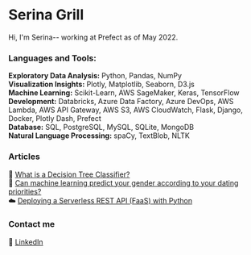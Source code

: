 # Serina Grill 
Hi, I'm Serina-- working at Prefect as of May 2022.


### Languages and Tools:
<b>Exploratory Data Analysis:</b> Python, Pandas, NumPy<br/>
<b>Visualization Insights:</b> Plotly, Matplotlib, Seaborn, D3.js<br/>
<b>Machine Learning:</b> Scikit-Learn, AWS SageMaker,  Keras, TensorFlow<br/>
<b>Development:</b> Databricks, Azure Data Factory, Azure DevOps, AWS Lambda, AWS API Gateway, AWS S3, AWS CloudWatch, Flask, Django, Docker, Plotly Dash, Prefect<br/>
<b>Database:</b> SQL, PostgreSQL, MySQL, SQLite, MongoDB<br/>
<b>Natural Language Processing:</b> spaCy, TextBlob, NLTK


### Articles

<!-- BLOG-POST-LIST:START -->
🌲 [What is a Decision Tree Classifier?](https://medium.com/@serinagrill/what-is-a-decision-tree-classifier-f4bdf4be8d8b)<br>
🔮 [Can machine learning predict your gender according to your dating priorities?](https://medium.com/@serinagrill/predictive-modeling-heterosexual-gender-differences-in-opposite-sex-trait-preferences-97792c50891e)<br>
☁️ [Deploying a Serverless REST API (FaaS) with Python](https://serinagrill.medium.com/deploying-a-serverless-rest-api-faas-with-python-part-1-f47b6b8fde3)
<!-- BLOG-POST-LIST:END -->

### Contact me

🔗 [LinkedIn](https://www.linkedin.com/in/serinagrill/)
